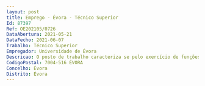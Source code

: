 ```yaml
--- 
layout: post
title: Emprego - Évora - Técnico Superior
Id: 87397
Ref: OE202105/0726
DataAbertura: 2021-05-21
DataFecho: 2021-06-07
Trabalho: Técnico Superior
Empregador: Universidade de Évora
Descricao: O posto de trabalho caracteriza se pelo exercício de funções na carreira geral de técnico superior, tal como descrito no anexo a que se refere o n.º 2 do artigo 88.º da Lei n.º 35 2004, de 20 de junho, bem como das seguintes funções e tarefas  a) Tramitação administrativa de aquisições de bens, serviços e empreitadas b) Controlo do património móvel e imóvel c) Gestão de existências em armazém d) Conferência de faturas ou documentos equivalentes e) Criação de fichas de inventário de bens f) Fornecimento de material de economato e gestão de armazém de economato.
CodigoPostal: 7004-516 ÉVORA
Concelho: Évora
Distrito: Évora
--- 
```

